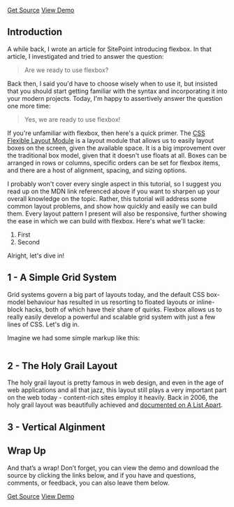 <p class="text-align--center">
<a href="#" class="button button--inline-block button--medium">Get Source</a>
<a href="#" class="button button--inline-block button--medium">View Demo</a>
</p>

## Introduction

A while back, I wrote an article for SitePoint introducing flexbox. In that article, I investigated and tried to answer the question:

> Are we ready to use flexbox?

Back then, I said you'd have to choose wisely when to use it, but insisted that you should start getting familiar with the syntax and incorporating it into your modern projects. Today, I'm happy to assertively answer the question one more time:

> Yes, we are ready to use flexbox!

If you're unfamiliar with flexbox, then here's a quick primer. The [CSS Flexible Layout Module](https://developer.mozilla.org/en-US/docs/Web/Guide/CSS/Flexible_boxes) is a layout module that allows us to easily layout boxes on the screen, given the available space. It is a big improvement over the traditional box model, given that it doesn't use floats at all. Boxes can be arranged in rows or columns, specific orders can be set for flexbox items, and there are a host of alignment, spacing, and sizing options.

I probably won't cover every single aspect in this tutorial, so I suggest you read up on the MDN link referenced above if you want to sharpen up your overall knowledge on the topic. Rather, this tutorial will address some common layout problems, and show how quickly and easily we can build them. Every layout pattern I present will also be responsive, further showing the ease in which we can build with flexbox. Here's what we'll tacke:

1. First
2. Second

Alright, let's dive in!

## 1 - A Simple Grid System

Grid systems govern a big part of layouts today, and the default CSS box-model behaviour has resulted in us resorting to floated layouts or inline-block hacks, both of which have their share of quirks. Flexbox allows us to really easily develop a powerful and scalable grid system with just a few lines of CSS. Let's dig in.

Imagine we had some simple markup like this:

```html

```

## 2 - The Holy Grail Layout

The holy grail layout is pretty famous in web design, and even in the age of web applications and all that jazz, this layout still plays a very important part on the web today - content-rich sites employ it heavily. Back in 2006, the holy grail layout was beautifully achieved and [documented on A List Apart](http://alistapart.com/article/holygrail). 

## 3 - Vertical Alginment

## Wrap Up

And that’s a wrap! Don’t forget, you can view the demo and download the source by clicking the links below, and if you have and questions, comments, or feedback, you can also leave them below.

<p class="text-align--center">
<a href="#" class="button button--inline-block button--medium">Get Source</a>
<a href="#" class="button button--inline-block button--medium">View Demo</a>
</p>